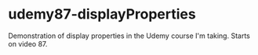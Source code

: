 # udemy87-displayProperties
Demonstration of display properties in the Udemy course I'm taking. Starts on video 87.
